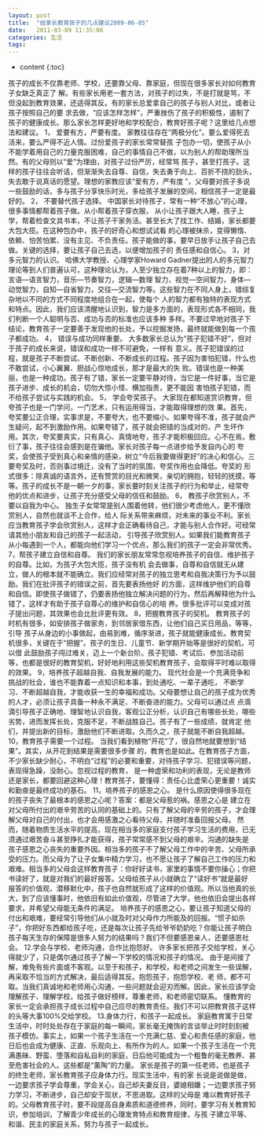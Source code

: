 ```yaml
---
layout: post
title:  "给家长教育孩子的几点建议2009-06-05"
date:   2011-03-09 11:35:08
categories: 生活
tags:
---
```


* content
{:toc}

 孩子的成长不仅靠老师、学校，还要靠父母、靠家庭，但现在很多家长对如何教育子女缺乏真正了   解。有些家长用老一套方法，对孩子的过失，不是打就是骂，不但没起到教育效果，还适得其反。有的家长总爱拿自己的孩子与别人对比，或者让孩子按照自己的要  求去做，“应该怎样怎样”，严重挫伤了孩子的积极性，遏制了孩子的健康成长。那么家长怎样更好地和学校配合，教育好孩子呢？这里给几点想法和建议。 1， 爱要有方，严要有度。 家教往往存在“两极分化”。要么爱得死去活来，要么严得不近人情。过份爱孩子的家长常常替孩   子包办一切，使孩子从小不能学着用自己的力量克服困难，自己的事情自己不做，以为别人的帮助理所当然。有的父母则以“爱”为理由，对孩子过份严厉，经常骂   孩子，甚至打孩子。这样的孩子往往会听话，但渐渐失去自尊、自信，失去勇于向上、百折不挠的劲头，失去敢于说真话的愿望。理想的家教应该“爱有方，严有度  ”，父母要对孩子多说一些鼓励的话，多与孩子分享快乐时光，多给孩子发展的空间，相信孩子一定是最好的。 2， 不要替代孩子选择。 中国家长对待孩子，常有一种“不放心”的心理，很多事情都帮着孩子做。从小帮着孩子穿衣服，   从小让孩子跟大人睡，孩子上学，帮着检查文具书本，不让孩子干家务活。甚至长大了找工作、结婚，家长都要大包大揽。在这种包办中，孩子的好奇心和想试试看   的心理被抹杀，变得懒惰、依赖、怕苦怕累、没有主见、不负责任。孩子能做的事，要早日放手让孩子自己去做。关键的选择，要让孩子自己去选，以便增加孩子的  责任感和自信心。 3，对多元智力的认识。 哈佛大学教授、心理学家Howard  Gadner提出的人的多元智力理论等到人们普遍认可，这种理论认为，人至少独立存在着7种以上的智力，即：言语—语言智力，音乐—节奏智力，逻辑—数理   智力，视觉—空间智力，身体—动觉智力，自知—自省智力，交往—交流智力等。这些智力在不同人身上，错综复杂地以不同的方式不同程度地组合在一起，使每个   人的智力都有独特的表现方式和特点。因此，我们应该清醒地认识到，智力是多方面的，表现形式各不相同，我们判断一个人聪明与否、成功与否的标准也应该多种  多样。不要过早地对孩子下结论，教育孩子一定要善于发现他的长处，予以挖掘发扬，最终就能做到每一个孩子都成功。 4， 错误与成功同样重要。 大多数家长总认为“孩子犯错不好”，但对于孩子的成长来说，错误和成功一样不可避免，一样有  意义。孩子犯错误的过程，就是孩子不断尝试、不断创新、不断成长的过程。孩子因为害怕犯错，什么也不敢尝试，小心翼翼、胆战心惊地成长，那才是最大的失   败。错误也是一种美丽，也是一种成功。孩子有了错，家长一定要平静对待，当它是一件好事，当它是孩子进步、成长的机会，切勿大惊小怪、横加指责，更不能因  害怕孩子犯错，而不给孩子尝试与实践的机会。 5， 学会夸奖孩子。 大家现在都知道赏识教育，但夸孩子也是一门学问，一门艺术，只有运用得当，才能取得理想的效   果。首先，夸奖要公正合理，实事求是，不要夸大，也不要缩小。如果夸得不准，孩子就会产生疑问，起不到激励作用。如果夸错了，孩子就会把错的当成对的，产   生坏作用。其次，夸奖要真实，只有真心、真情地夸，孩子才能积极回应。心不在焉，敷衍了事，孩子往往会感到是在骗他。家长对孩子每一点进步给予发自内心的   夸奖，会使孩子受到真心和亲情的感染，树立“今后我要做得更好”的决心和信心。三要夸奖及时，否则事过境迁，没有了当时的氛围，夸奖作用也会降低。夸奖的   形式很多：除真诚的语言外，还有赞赏的目光和微笑，亲切的拥抱，轻轻的抚摸，等等。孩子的成长不是一朝一夕的事，家长要时刻关注孩子的行为和举止，经常夸  他的优点和进步，让孩子充分感受父母的信任和鼓励。 6， 教孩子欣赏别人，不要以自我为中心。 独生子女常常是别人围着他转，他们很少考虑他人，更不懂欣赏别人，自然也就谈不上合作，给人   际关系带来麻烦，对未来的事业不利。家长应当教育孩子学会欣赏别人，这样才会正确看待自己，才能与别人合作好。可经常请其他小朋友和自己的孩子一起活动，  引导孩子欣赏别人。如果我们能教育孩子从小每遇到一个人，都能向他们学习一个优点，那么我们的孩子一定会非常优秀。 7，帮孩子建立自信和自尊。 我们的家长朋友常常忽视培养孩子的自信、维护孩子的自尊。比如，为孩子大包大揽，孩子没有机   会去做事，自尊和自信就无从建立，做人的根本就不能确立。我们应经常对孩子的独立思考和自我决策行为予以鼓励。我们在批评孩子的错误之前，首先要表扬他好   的方面，这样维护他们的自尊和自信。即使孩子做错了，仍要表扬他独立解决问题的行为，然后再解释他为什么错了，这样才有助于孩子自尊心的维护和自信心的培  养。很多批评可以变成对孩子提出问题，其效果也会比批评更有效。 8，把握教育孩子的契机。 教育孩子的时机有很多，如安排孩子做家务，到邻居家借东西，让他们自己买日用品，等等，引导   孩子从身边的小事做起，由易到难，循序渐进，孩子就能健康成长。教育契机很多，关键在于“把握”。孩子的生日、儿童节、新学期开始等是很好的契机，可以借   此鼓励孩子闯过难关，迈上一个新台阶。孩子犯错、考试后、参加活动前等，也都是很好的教育契机，好好地利用这些契机教育孩子，会取得平时难以取得的效果。 9，培养孩子超越自我、自我发展的能力。 现代社会是一个充满竞争和挑战的社会，谁也不能靠着一点知识和本事，到处通吃、一辈子通吃，   不断学习、不断超越自我，才能收获一生的幸福和成功。父母要想让自己的孩子成为优秀的人才，必须让孩子具备一种永不满足、不断奋进的能力。父母可以通过点   点滴滴引导孩子正确地、理智地认识自我，客观公正分析，认识自己有哪些长处，哪些劣势，进而发挥长处，克服不足，不断战胜自己。孩子有了一些成绩，就肯定  他们，并提出新的目标，激励他们不断进取。久而久之，孩子就能不断自我超越。 10，教育孩子需要一个过程。 当我们看到植物“开花”了，很自然地就要想到“结果”。其实，从开花到结果是需要很多步骤  的，教育也是如此。在教育孩子方面，不少家长缺少耐心，不明白“过程”的必要和重要，对待孩子学习、犯错误等问题，表现得急躁，没耐心。忽视过程的教育，  是一种虚荣和功利的表现，无论是教师还是家长，都要回避这种心理！教育孩子，要懂得：责任心比虚荣心更重要！诚实和勤奋是最终成功的基石。 11，培养孩子的感恩之心。 是什么原因使得很多现在的孩子丧失了最根本的感恩之心呢？答案：都是父母惹的祸。感恩之心是   建立在对父母所付出的艰辛劳苦的认同的基础上的。只有了解父母的辛劳的孩子，才会理解父母对自己的付出，也才会用感激之心看待父母，并随时准备回报父母。   然而，随着物质生活水平的提高，现在相当多的家庭支付孩子学习生活的费用，已无须通过艰苦奋斗甚至挣扎才能获得，孩子常常感不到父母的艰辛。沟通的缺失是   孩子感恩之心丧失的重要外因。相当多的孩子不了解父母工作中的辛苦、父母所承受的压力。而父母为了让子女集中精力学习，也不愿让孩子了解自己工作的压力和   艰难。相当多的父母会这样教育孩子：你好好读书，家里的事情不要你操心；你把书读好了，就是对我们的最好报答。父母给孩子从小就确立了“读好书”就是最好   报答的价值观，潜移默化中，孩子也自然就形成了这样的价值观。所以当他真的长大，到了应该懂事时，他依旧有如此价值观，尽管进了大学，他也依旧会提出各样  要求，并希望父母能无条件的满足。 培养孩子的感恩之心，要让孩子知道父母的付出和艰难，要经常引导他们从小就及时对父母作力所能及的回报。“惯子如杀子”，你把好东西都给孩子吃，还是每次让孩子先给爷爷奶奶吃？你能让孩子明白孩子每天生存的保障是很多人努力的结果吗？我们不但要感恩亲人，还要感恩社会。 12.学会与学校、老师沟通，合作比抱怨好。 许多家长把孩子交给学校，关心得就少了，只是偶尔通过孩子了解一下学校的情况和孩子的情况。   由于是间接了解，难免有些片面或不客观。以至于和孩子，和学校，和老师之间发生一些误解，再采取不恰当的方式解决，最后适得其反。抱怨孩子，抱怨学校、老   师，都不可取。当我们真诚地和老师用心沟通，一些问题就会迎刃而解。因此，家长应该学会理解孩子、理解学校，给孩子做好榜样，尊重老师，和老师密切联系。  懂教育的家长一定会承担孩子成长过程中自己应尽的教育责任。我们不可以把教育孩子这样的头等大事100%交给学校。 13.身体力行，和孩子一起成长。 家庭教育寓于日常生活中，时时处处存在于家庭的每一瞬间，家长毫无掩饰的言谈举止时时刻刻被   孩子模仿。事实上，如果一个孩子生活在一个充满仁慈、爱心和责任感的家庭，他日后也会成为健康、正直、乐观向上、有所作为的人。如果一个孩子生活在一个充  满愚昧、野蛮、堕落和自私自利的家庭，日后他可能成为一个粗鲁的毫无教养、甚至危害社会的人。这些都是“薰陶”的力量。 家长是孩子的第一任老师，也是孩子的终生老师，家长教育孩子应身体力行。现实生活中，有的家   长说是说做是做，一边要求孩子学会尊重，学会关心，自己却夫妻反目，婆媳相嫌；一边要求孩子努力学习，不断进步，自己却安于现状，不思进取。这样的父母是   难以教育好孩子的。父母教育孩子时，要不段提高自身素质和道德修养，同时，要学习有关教育知识，参加培训，了解青少年成长的心理发育特点和教育规律，与孩  子建立平等、和谐、民主的家庭关系，努力与孩子一起成长。 
        

